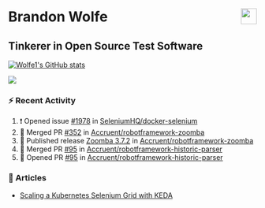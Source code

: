 Brandon Wolfe <a href="https://www.linkedin.com/in/brandon-wolfe1" target="_blank" rel="noreferrer"><img src="https://raw.githubusercontent.com/danielcranney/readme-generator/main/public/icons/socials/linkedin.svg" width="32" height="32" align="right"/></a>
==============================
Tinkerer in Open Source Test Software
-----------------------------

<p align="left"><a href="http://www.github.com/Wolfe1"><img src="https://github-readme-stats.vercel.app/api?username=Wolfe1&show_icons=true&hide=&count_private=true&title_color=0891b2&text_color=ffffff&icon_color=0891b2&bg_color=1c1917&hide_border=true&show_icons=true" alt="Wolfe1's GitHub stats" /></a></p>
<p align="left"><a href="http://www.github.com/Wolfe1"><img src="https://github-readme-streak-stats.herokuapp.com/?user=Wolfe1&stroke=ffffff&background=1c1917&ring=0891b2&fire=0891b2&currStreakNum=ffffff&currStreakLabel=0891b2&sideNums=ffffff&sideLabels=ffffff&dates=ffffff&hide_border=true" /></a></p>

### :zap: Recent Activity
<!--START_SECTION:activity-->
1. ❗ Opened issue [#1978](https://github.com/SeleniumHQ/docker-selenium/issues/1978) in [SeleniumHQ/docker-selenium](https://github.com/SeleniumHQ/docker-selenium)
2. 🎉 Merged PR [#352](https://github.com/Accruent/robotframework-zoomba/pull/352) in [Accruent/robotframework-zoomba](https://github.com/Accruent/robotframework-zoomba)
3. 🚀 Published release [Zoomba 3.7.2](https://github.com/Accruent/robotframework-zoomba/releases/tag/3.7.2) in [Accruent/robotframework-zoomba](https://github.com/Accruent/robotframework-zoomba)
4. 🎉 Merged PR [#95](https://github.com/Accruent/robotframework-historic-parser/pull/95) in [Accruent/robotframework-historic-parser](https://github.com/Accruent/robotframework-historic-parser)
5. 💪 Opened PR [#95](https://github.com/Accruent/robotframework-historic-parser/pull/95) in [Accruent/robotframework-historic-parser](https://github.com/Accruent/robotframework-historic-parser)
<!--END_SECTION:activity-->

### :newspaper: Articles
- [Scaling a Kubernetes Selenium Grid with KEDA](https://www.linkedin.com/pulse/scaling-kubernetes-selenium-grid-keda-brandon-wolfe)
